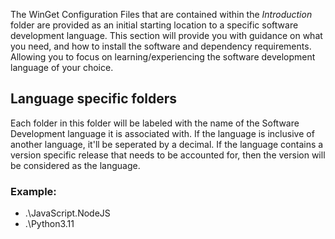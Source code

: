 The WinGet Configuration Files that are contained within the *Introduction* folder are provided as an initial starting location to a specific software development language. This section will provide you with guidance on what you need, and how to install the software and dependency requirements. Allowing you to focus on learning/experiencing the software development language of your choice.

## Language specific folders
Each folder in this folder will be labeled with the name of the Software Development language it is associated with. If the language is inclusive of another language, it'll be seperated by a decimal. If the language contains a version specific release that needs to be accounted for, then the version will be considered as the language.

### Example:
* .\JavaScript.NodeJS
* .\Python3.11